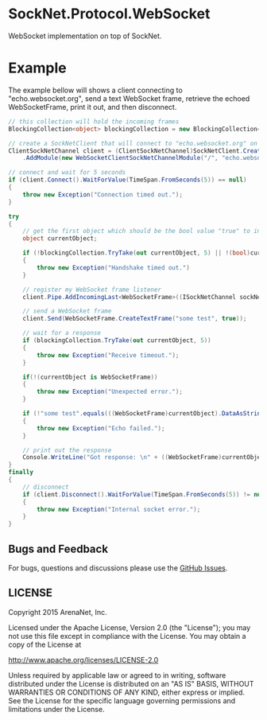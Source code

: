 SockNet.Protocol.WebSocket
=====
WebSocket implementation on top of SockNet.

Example
==========
The example bellow will shows a client connecting to "echo.websocket.org", send a text WebSocket frame, retrieve the echoed WebSocketFrame, print it out, and then disconnect.

```csharp
// this collection will hold the incoming frames
BlockingCollection<object> blockingCollection = new BlockingCollection<object>();

// create a SockNetClient that will connect to "echo.websocket.org" on port 80 and install the WebSocketClient module
ClientSockNetChannel client = (ClientSockNetChannel)SockNetClient.Create(new IPEndPoint(Dns.GetHostEntry("echo.websocket.org").AddressList[0], 80))
    .AddModule(new WebSocketClientSockNetChannelModule("/", "echo.websocket.org", (ISockNetChannel sockNetClient) => { blockingCollection.Add(true); }));

// connect and wait for 5 seconds
if (client.Connect().WaitForValue(TimeSpan.FromSeconds(5)) == null) 
{
    throw new Exception("Connection timed out.");
}

try
{
    // get the first object which should be the bool value "true" to indicate the established WebSocket connection
    object currentObject;

    if (!blockingCollection.TryTake(out currentObject, 5) || !(bool)currentObject)
    {
        throw new Exception("Handshake timed out.")
    }

    // register my WebSocket frame listener
    client.Pipe.AddIncomingLast<WebSocketFrame>((ISockNetChannel sockNetClient, ref WebSocketFrame data) => { blockingCollection.Add(data); });

    // send a WebSocket frame
    client.Send(WebSocketFrame.CreateTextFrame("some test", true));

    // wait for a response
    if (blockingCollection.TryTake(out currentObject, 5))
    {
        throw new Exception("Receive timeout.");
    }

    if(!(currentObject is WebSocketFrame))
    {
        throw new Exception("Unexpected error.");
    }

    if (!"some test".equals(((WebSocketFrame)currentObject).DataAsString))
    {
        throw new Exception("Echo failed.");
    }

    // print out the response
    Console.WriteLine("Got response: \n" + ((WebSocketFrame)currentObject).DataAsString);
} 
finally
{
    // disconnect
    if (client.Disconnect().WaitForValue(TimeSpan.FromSeconds(5)) != null)
    {
        throw new Exception("Internal socket error.");
    }
}
```

## Bugs and Feedback

For bugs, questions and discussions please use the [GitHub Issues](https://github.com/ArenaNet/SockNet/issues).

## LICENSE

Copyright 2015 ArenaNet, Inc.

Licensed under the Apache License, Version 2.0 (the "License");
you may not use this file except in compliance with the License.
You may obtain a copy of the License at

<http://www.apache.org/licenses/LICENSE-2.0>

Unless required by applicable law or agreed to in writing, software
distributed under the License is distributed on an "AS IS" BASIS,
WITHOUT WARRANTIES OR CONDITIONS OF ANY KIND, either express or implied.
See the License for the specific language governing permissions and
limitations under the License.